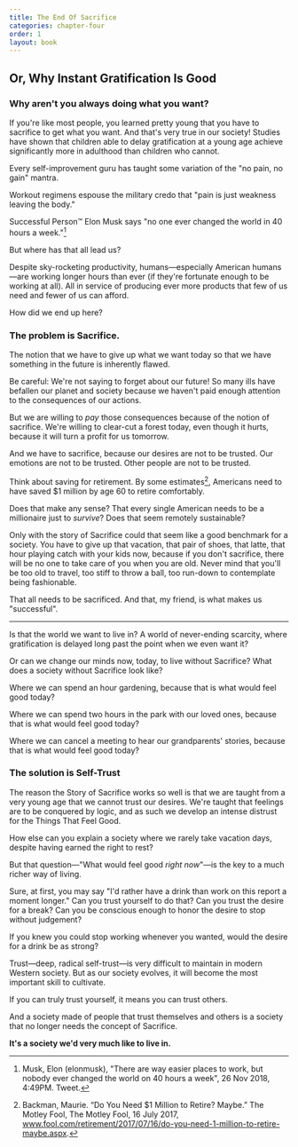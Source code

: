 ```yaml
---
title: The End Of Sacrifice
categories: chapter-four
order: 1
layout: book
---
```


## Or, Why Instant Gratification Is Good

### Why aren't you always doing what you want?

If you're like most people, you learned pretty young that you have to sacrifice to get what you want. And that's very true in our society! Studies have shown that children able to delay gratification at a young age achieve significantly more in adulthood than children who cannot.

Every self-improvement guru has taught some variation of the "no pain, no gain" mantra.

Workout regimens espouse the military credo that "pain is just weakness leaving the body."

Successful Person™ Elon Musk says "no one ever changed the world in 40 hours a week."[^1]

But where has that all lead us?

Despite sky-rocketing productivity, humans—especially American humans—are working longer hours than ever (if they're fortunate enough to be working at all). All in service of producing ever more products that few of us need and fewer of us can afford.

How did we end up here?

### The problem is Sacrifice.

The notion that we have to give up what we want today so that we have something in the future is inherently flawed.

Be careful: We're not saying to forget about our future! So many ills have befallen our planet and society because we haven't paid enough attention to the consequences of our actions.

But we are willing to *pay* those consequences because of the notion of sacrifice. We're willing to clear-cut a forest today, even though it hurts, because it will turn a profit for us tomorrow.

And we have to sacrifice, because our desires are not to be trusted. Our emotions are not to be trusted. Other people are not to be trusted.

Think about saving for retirement. By some estimates[^2], Americans need to have saved $1 million by age 60 to retire comfortably.

Does that make any sense? That every single American needs to be a millionaire just to *survive*? Does that seem remotely sustainable?

Only with the story of Sacrifice could that seem like a good benchmark for a society. You have to give up that vacation, that pair of shoes, that latte, that hour playing catch with your kids now, because if you don't sacrifice, there will be no one to take care of you when you are old. Never mind that you'll be too old to travel, too stiff to throw a ball, too run-down to contemplate being fashionable.

That all needs to be sacrificed. And that, my friend, is what makes us "successful".

----

Is that the world we want to live in? A world of never-ending scarcity, where gratification is delayed long past the point when we even want it?

Or can we change our minds now, today, to live without Sacrifice? What does a society without Sacrifice look like?

Where we can spend an hour gardening, because that is what would feel good today?

Where we can spend two hours in the park with our loved ones, because that is what would feel good today?

Where we can cancel a meeting to hear our grandparents' stories, because that is what would feel good today?

### The solution is Self-Trust

The reason the Story of Sacrifice works so well is that we are taught from a very young age that we cannot trust our desires. We're taught that feelings are to be conquered by logic, and as such we develop an intense distrust for the Things That Feel Good.

How else can you explain a society where we rarely take vacation days, despite having earned the right to rest?

But that question—"What would feel good *right now*"—is the key to a much richer way of living.

Sure, at first, you may say "I'd rather have a drink than work on this report a moment longer." Can you trust yourself to do that? Can you trust the desire for a break? Can you be conscious enough to honor the desire to stop without judgement?

If you knew you could stop working whenever you wanted, would the desire for a drink be as strong?

Trust—deep, radical self-trust—is very difficult to maintain in modern Western society. But as our society evolves, it will become the most important skill to cultivate.

If you can truly trust yourself, it means you can trust others.

And a society made of people that trust themselves and others is a society that no longer needs the concept of Sacrifice.

**It's a society we'd very much like to live in.**

[^1]: Musk, Elon (elonmusk), "There are way easier places to work, but nobody ever changed the world on 40 hours a week", 26 Nov 2018, 4:49PM. Tweet.

[^2]: Backman, Maurie. “Do You Need $1 Million to Retire? Maybe.” The Motley Fool, The Motley Fool, 16 July 2017, www.fool.com/retirement/2017/07/16/do-you-need-1-million-to-retire-maybe.aspx.

